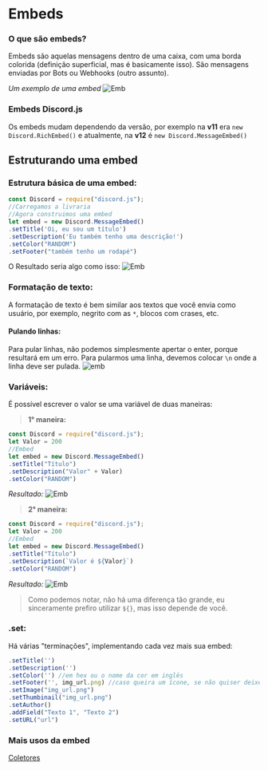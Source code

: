 # Embeds

### O que são embeds?
 Embeds são aquelas mensagens dentro de uma caixa, com uma borda colorida (definição superficial, mas é basicamente isso).
 São mensagens enviadas por Bots ou Webhooks (outro assunto).

*Um exemplo de uma embed*
![Emb](https://cdn.discordapp.com/attachments/554842584757829645/745747853317767248/Screenshot_20200819-175345.png)

### Embeds Discord.js
 Os embeds mudam dependendo da versão, por exemplo na **v11** era `new Discord.RichEmbed()` e atualmente, na **v12** é `new Discord.MessageEmbed()`

## Estruturando uma embed
 ### Estrutura básica de uma embed:
```javascript
const Discord = require("discord.js");
//Carregamos a livraria
//Agora construimos uma embed
let embed = new Discord.MessageEmbed()
.setTitle('Oi, eu sou um título')
.setDescription('Eu também tenho uma descrição!')
.setColor("RANDOM")
.setFooter("também tenho um rodapé")
```
 O Resultado seria algo como isso:
![Emb](https://cdn.discordapp.com/attachments/554842584757829645/745758333016997938/Screenshot_20200819-183525.png)

### Formatação de texto:
 A formatação de texto é bem similar aos textos que você envia como usuário, por exemplo, negrito com as `*`, blocos com crases, etc.
#### Pulando linhas:
 Para pular linhas, não podemos simplesmente apertar o enter, porque resultará em um erro. Para pularmos uma linha, devemos colocar `\n` onde a linha deve ser pulada.
![emb](https://cdn.discordapp.com/attachments/554842584757829645/745760532715536514/Screenshot_20200819-184410.png)

### Variáveis:
 É possível escrever o valor se uma variável de duas maneiras:
> **1° maneira:**
```javascript
const Discord = require("discord.js");
let Valor = 200
//Embed
let embed = new Discord.MessageEmbed()
.setTitle("Título")
.setDescription("Valor" + Valor)
.setColor("RANDOM")
```
*Resultado:*
![Emb](https://cdn.discordapp.com/attachments/554842584757829645/745761802884874320/Screenshot_20200819-184913.png)

> **2° maneira:**
```javascript
const Discord = require("discord.js");
let Valor = 200
//Embed
let embed = new Discord.MessageEmbed()
.setTitle("Título")
.setDescription(`Valor é ${Valor}`)
.setColor("RANDOM")
```
*Resultado:*
![Emb](https://cdn.discordapp.com/attachments/554842584757829645/745762659454025738/Screenshot_20200819-185237.png)

> Como podemos notar, não há uma diferença tão grande, eu sinceramente prefiro utilizar  `${}`, mas isso depende de você.

### .set:
 Há várias "terminações", implementando cada vez mais sua embed:
```javascript
.setTitle('')
.setDescription('')
.setColor('') //em hex ou o nome da cor em inglês
.setFooter('', img_url.png) //caso queira um ícone, se não quiser deixe apenas o texto sem a vírgula.
.setImage("img_url.png")
.setThumbinail("img_url.png")
.setAuthor()
.addField("Texto 1", "Texto 2")
.setURL("url")
```
### Mais usos da embed
[Coletores]()
